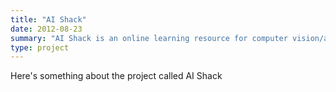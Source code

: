 ```yaml
---
title: "AI Shack"
date: 2012-08-23
summary: "AI Shack is an online learning resource for computer vision/artificail intelligence. ~2000 people visit it everyday. This is based on sites like NeHe and flipcode that inspired me as a teenager."
type: project
---
```


Here's something about the project called AI Shack
